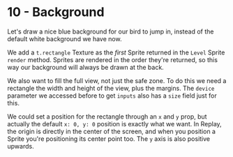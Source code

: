 # 10 - Background

Let's draw a nice blue background for our bird to jump in, instead of the default white background we have now.

We add a `t.rectangle` Texture as the _first_ Sprite returned in the `Level` Sprite `render` method. Sprites are rendered in the order they're returned, so this way our background will always be drawn at the back.

We also want to fill the full view, not just the safe zone. To do this we need a rectangle the width and height of the view, plus the margins. The `device` parameter we accessed before to get `inputs` also has a `size` field just for this.

We could set a position for the rectangle through an `x` and `y` prop, but actually the default `x: 0, y: 0` position is exactly what we want. In Replay, the origin is directly in the center of the screen, and when you position a Sprite you're positioning its center point too. The `y` axis is also positive upwards.
